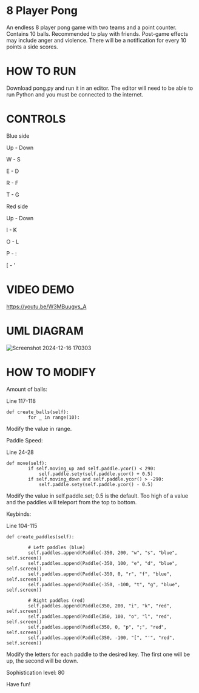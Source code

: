 # 8 Player Pong

An endless 8 player pong game with two teams and a point counter.
Contains 10 balls.
Recommended to play with friends. Post-game effects may include anger and violence.
There will be a notification for every 10 points a side scores.

# HOW TO RUN
Download pong.py and run it in an editor.
The editor will need to be able to run Python and you must be connected to the internet.


# CONTROLS

Blue side

Up - Down

W - S 

E - D 

R - F 

T - G 


Red side

Up - Down

I - K 

O - L 

P - : 

[ - ' 

# VIDEO DEMO

https://youtu.be/W3MBuugvs_A


# UML DIAGRAM


![Screenshot 2024-12-16 170303](https://github.com/user-attachments/assets/599dce8b-f210-494b-8c61-190f0a24cb23)






# HOW TO MODIFY
Amount of balls: 

Line 117-118
~~~
def create_balls(self):
        for _ in range(10):
 ~~~       
Modify the value in range.

Paddle Speed:

Line 24-28
~~~
def move(self):
        if self.moving_up and self.paddle.ycor() < 290:
            self.paddle.sety(self.paddle.ycor() + 0.5)
        if self.moving_down and self.paddle.ycor() > -290:
            self.paddle.sety(self.paddle.ycor() - 0.5)
~~~
Modify the value in self.paddle.set; 0.5 is the default. Too high of a value and the paddles will teleport from the top to bottom.
          
Keybinds:

Line 104-115
~~~
def create_paddles(self):
       
        # Left paddles (blue)
        self.paddles.append(Paddle(-350, 200, "w", "s", "blue", self.screen))
        self.paddles.append(Paddle(-350, 100, "e", "d", "blue", self.screen))
        self.paddles.append(Paddle(-350, 0, "r", "f", "blue", self.screen))
        self.paddles.append(Paddle(-350, -100, "t", "g", "blue", self.screen))

        # Right paddles (red)
        self.paddles.append(Paddle(350, 200, "i", "k", "red", self.screen))
        self.paddles.append(Paddle(350, 100, "o", "l", "red", self.screen))
        self.paddles.append(Paddle(350, 0, "p", ";", "red", self.screen))
        self.paddles.append(Paddle(350, -100, "[", "'", "red", self.screen))
~~~
Modify the letters for each paddle to the desired key. The first one will be up, the second will be down.



Sophistication level: 80

Have fun!
